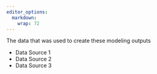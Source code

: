 ```yaml
---
editor_options: 
  markdown: 
    wrap: 72
---
```


The data that was used to create these modeling outputs 

- Data Source 1
- Data Source 2
- Data Source 3